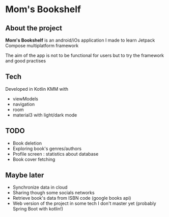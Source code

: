 # Mom's Bookshelf
## About the project
**Mom's Bookshelf** is an android/iOs application I made to learn Jetpack Compose multiplatform framework

The aim of the app is not to be functional for users but to try the framework and good practises

## Tech
Developed in Kotlin KMM with
- viewModels
- navigation
- room
- material3 with light/dark mode

## TODO
- Book deletion
- Exploring book's genres/authors
- Profile screen : statistics about database
- Book cover fetching

## Maybe later
- Synchronize data in cloud 
- Sharing though some socials networks
- Retrieve book's data from ISBN code (google books api)
- Web version of the project in some tech I don't master yet (probably Spring Boot with kotlin!)
